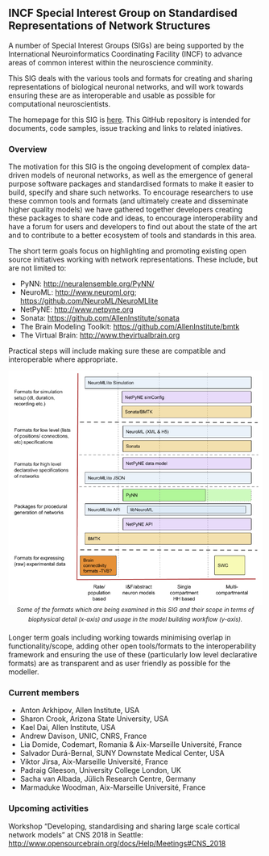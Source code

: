 ## INCF Special Interest Group on Standardised Representations of Network Structures

A number of Special Interest Groups (SIGs) are being supported by the International Neuroinformatics Coordinating Facility (INCF) to advance areas of common interest within the neuroscience comminity.  

This SIG deals with the various tools and formats for creating and sharing representations of biological neuronal networks, and will work towards ensuring these are as interoperable and usable as possible for computational neuroscientists. 

The homepage for this SIG is [here](https://www.incf.org/activities/standards-and-best-practices/incf-special-interest-groups). This GitHub repository is intended for documents, code samples, issue tracking and links to related iniatives. 

### Overview

The motivation for this SIG is the ongoing development of complex data-driven models of neuronal networks, as well as the emergence of general purpose software packages and standardised formats to make it easier to build, specify and share such networks. To encourage researchers to use these common tools and formats (and ultimately create and disseminate higher quality models) we have gathered together developers creating these packages to share code and ideas, to encourage interoperability and have a forum for users and developers to find out about the state of the art and to contribute to a better ecosystem of tools and standards in this area.


The short term goals focus on highlighting and promoting existing open source initiatives working with network representations. These include, but are not limited to:  

- PyNN: http://neuralensemble.org/PyNN/ 
- NeuroML: http://www.neuroml.org; https://github.com/NeuroML/NeuroMLlite 
- NetPyNE: http://www.netpyne.org   
- Sonata: https://github.com/AllenInstitute/sonata 
- The Brain Modeling Toolkit: https://github.com/AllenInstitute/bmtk 
- The Virtual Brain: http://www.thevirtualbrain.org 

Practical steps will include making sure these are compatible and interoperable where appropriate.

<p align="center"><img src="images/Formats.png"><br/><sup><i>Some of the formats which are being examined in this SIG and their scope in terms of biophysical detail (x-axis) and usage in the model building workflow (y-axis).</i></sup></p>

Longer term goals including working towards minimising overlap in functionality/scope, adding other open tools/formats to the interoperability framework and ensuring the use of these (particularly low level declarative formats) are as transparent and as user friendly as possible for the modeller. 

### Current members

- Anton Arkhipov, Allen Institute, USA
- Sharon Crook, Arizona State University, USA
- Kael Dai, Allen Institute, USA
- Andrew Davison, UNIC, CNRS, France
- Lia Domide, Codemart, Romania & Aix-Marseille Université, France
- Salvador Durá-Bernal, SUNY Downstate Medical Center, USA
- Viktor Jirsa, Aix-Marseille Université, France
- Padraig Gleeson, University College London, UK
- Sacha van Albada, Jülich Research Centre, Germany
- Marmaduke Woodman, Aix-Marseille Université, France


### Upcoming activities

Workshop “Developing, standardising and sharing large scale cortical network models” at CNS 2018 in Seattle: http://www.opensourcebrain.org/docs/Help/Meetings#CNS_2018 


